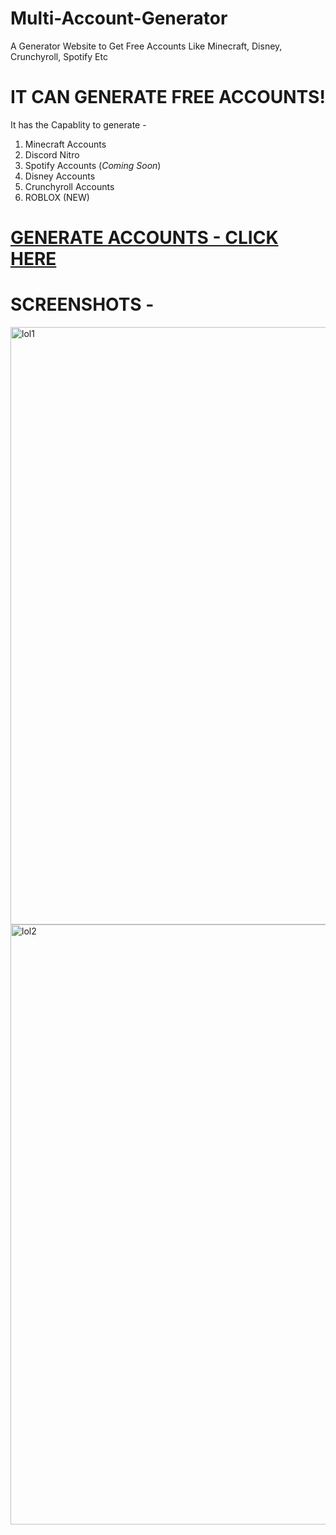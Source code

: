 # Multi-Account-Generator
A Generator Website to Get Free Accounts Like Minecraft, Disney, Crunchyroll, Spotify Etc

# IT CAN GENERATE FREE ACCOUNTS!
It has the Capablity to generate - 
1) Minecraft Accounts
2) Discord Nitro
3) Spotify Accounts (*Coming Soon*)
4) Disney Accounts
5) Crunchyroll Accounts
6) ROBLOX (NEW)

# [GENERATE ACCOUNTS - CLICK HERE ](https://sites.google.com/view/rhythmalts/home)

# SCREENSHOTS - 
<img width="956" alt="lol1" src="https://github.com/gabuja1472/Multi-Account-Generator/assets/143890633/f2710732-6db5-46ef-b345-ab77c7c6e88b">

<img width="960" alt="lol2" src="https://github.com/gabuja1472/Multi-Account-Generator/assets/143890633/e335c797-5096-4bdf-9e63-c4f87a5a1163">

